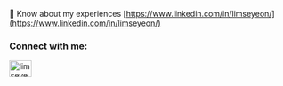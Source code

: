 📄 Know about my experiences [https://www.linkedin.com/in/limseyeon/](https://www.linkedin.com/in/limseyeon/)

<h3 align="left">Connect with me:</h3>
<p align="left">
<a href="https://linkedin.com/in/limseyeon" target="blank"><img align="center" src="https://raw.githubusercontent.com/rahuldkjain/github-profile-readme-generator/master/src/images/icons/Social/linked-in-alt.svg" alt="limseyeon" height="30" width="40" /></a>
</p>

